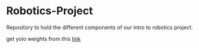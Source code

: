 # Robotics-Project
Repository to hold the different components of our intro to robotics project.

get yolo weights from this <a href="https://pjreddie.com/media/files/yolov3.weights">link</a>
